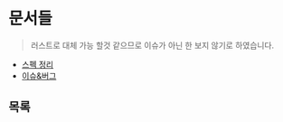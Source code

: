 # 문서들

> 러스트로 대체 가능 할것 같으므로 이슈가 아닌 한 보지 않기로 하였습니다.

- [스펙 정리](/Compiler/C%2B%2B%20C/SPEC.md)
- [이슈&버그](/Compiler/C%2B%2B%20C/ISSUE%26BUG.md)

## 목록
